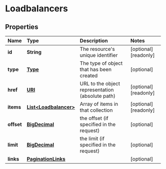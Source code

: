 # Loadbalancers

## Properties

| Name | Type | Description | Notes |
| :--- | :--- | :--- | :--- |
| **id** | **String** | The resource's unique identifier | \[optional\] \[readonly\] |
| **type** | [**Type**](type.md) | The type of object that has been created | \[optional\] |
| **href** | [**URI**](https://github.com/ionos-cloud/sdk-java/tree/8f2023b15d2a11cc163b3abd7b642806c3db5f2c/docs/URI.md) | URL to the object representation \(absolute path\) | \[optional\] \[readonly\] |
| **items** | [**List&lt;Loadbalancer&gt;**](loadbalancer.md) | Array of items in that collection | \[optional\] \[readonly\] |
| **offset** | [**BigDecimal**](https://github.com/ionos-cloud/sdk-java/tree/8f2023b15d2a11cc163b3abd7b642806c3db5f2c/docs/BigDecimal.md) | the offset \(if specified in the request\) | \[optional\] |
| **limit** | [**BigDecimal**](https://github.com/ionos-cloud/sdk-java/tree/8f2023b15d2a11cc163b3abd7b642806c3db5f2c/docs/BigDecimal.md) | the limit \(if specified in the request\) | \[optional\] |
| **links** | [**PaginationLinks**](paginationlinks.md) |  | \[optional\] |

